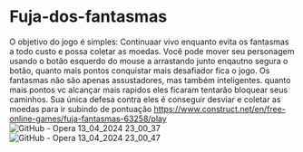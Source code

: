# Fuja-dos-fantasmas
O objetivo do jogo é simples: Continuaar vivo enquanto evita os fantasmas a todo custo e possa coletar as moedas. Você pode mover seu personagem usando o botão esquerdo do mouse a arrastando junto enqautno segura o botão, quanto mais pontos conquistar mais desafiador fica o jogo.
Os fantasmas não são apenas assustadores, mas também inteligentes. quanto mais pontos vc alcançar mais rapidos eles ficaram tentarão bloquear seus caminhos. Sua única defesa contra eles é conseguir desviar e coletar as moedas para ir subindo de pontuação
https://www.construct.net/en/free-online-games/fuja-fantasmas-63258/play
![GitHub - Opera 13_04_2024 23_00_37](https://github.com/Guilhermegp0304/Fuja-dos-fantasmas/assets/164427490/08c0c518-1a14-49e4-8b5c-ba092ad545f9)
![GitHub - Opera 13_04_2024 23_00_47](https://github.com/Guilhermegp0304/Fuja-dos-fantasmas/assets/164427490/fecd1a2b-731f-4679-8fcf-f1e3adf6c136)


